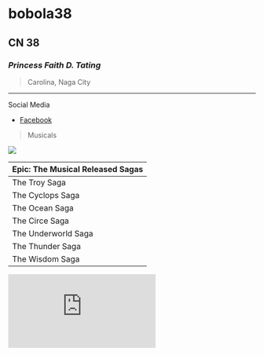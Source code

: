 # bobola38
## CN 38
### *Princess Faith D. Tating*
> Carolina, Naga City
---
Social Media
- [Facebook](https://facebook.com)


> Musicals

![](https://encrypted-tbn1.gstatic.com/images?q=tbn:ANd9GcQl_dxMXUHRDcUh_BCKBWfbwvS5y7PULHLELm8vvViazaXCuvaR)


| Epic: The Musical Released Sagas |
| ----------- |
| The Troy Saga |
| The Cyclops Saga |
| The Ocean Saga |
| The Circe Saga |
| The Underworld Saga |
| The Thunder Saga |
| The Wisdom Saga |

<div class="embed-spotify-song"> 
  <iframe src="https://open.spotify.com/embed/album/6SxVoqHzmrFnPno9DWedMj" 
  frameborder="0" 
  allowtransparency="true" 
  allow="encrypted-media">
    </iframe>
</div>
